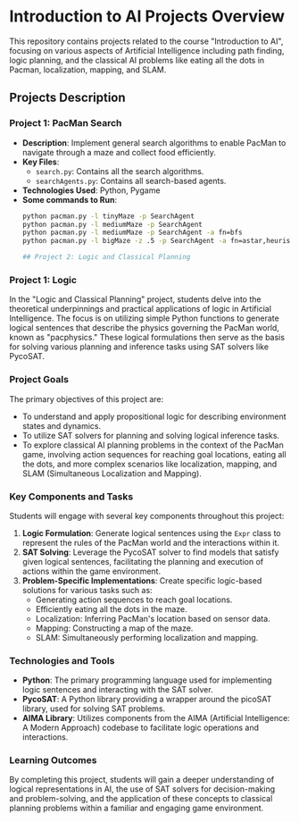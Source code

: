 # Introduction to AI Projects Overview

This repository contains projects related to the course "Introduction to AI", focusing on various aspects of Artificial Intelligence including path finding, logic planning, and the classical AI problems like eating all the dots in Pacman, localization, mapping, and SLAM.

## Projects Description

### Project 1: PacMan Search

- **Description**: Implement general search algorithms to enable PacMan to navigate through a maze and collect food efficiently.
- **Key Files**:
  - `search.py`: Contains all the search algorithms.
  - `searchAgents.py`: Contains all search-based agents.
- **Technologies Used**: Python, Pygame
- **Some commands to Run**:
  ```bash
  python pacman.py -l tinyMaze -p SearchAgent
  python pacman.py -l mediumMaze -p SearchAgent
  python pacman.py -l mediumMaze -p SearchAgent -a fn=bfs
  python pacman.py -l bigMaze -z .5 -p SearchAgent -a fn=astar,heuristic=manhattanHeuristic

  ## Project 2: Logic and Classical Planning

### Project 1: Logic

In the "Logic and Classical Planning" project, students delve into the theoretical underpinnings and practical applications of logic in Artificial Intelligence. The focus is on utilizing simple Python functions to generate logical sentences that describe the physics governing the PacMan world, known as "pacphysics." These logical formulations then serve as the basis for solving various planning and inference tasks using SAT solvers like PycoSAT.

### Project Goals

The primary objectives of this project are:

- To understand and apply propositional logic for describing environment states and dynamics.
- To utilize SAT solvers for planning and solving logical inference tasks.
- To explore classical AI planning problems in the context of the PacMan game, involving action sequences for reaching goal locations, eating all the dots, and more complex scenarios like localization, mapping, and SLAM (Simultaneous Localization and Mapping).

### Key Components and Tasks

Students will engage with several key components throughout this project:

1. **Logic Formulation**: Generate logical sentences using the `Expr` class to represent the rules of the PacMan world and the interactions within it.
2. **SAT Solving**: Leverage the PycoSAT solver to find models that satisfy given logical sentences, facilitating the planning and execution of actions within the game environment.
3. **Problem-Specific Implementations**: Create specific logic-based solutions for various tasks such as:
    - Generating action sequences to reach goal locations.
    - Efficiently eating all the dots in the maze.
    - Localization: Inferring PacMan's location based on sensor data.
    - Mapping: Constructing a map of the maze.
    - SLAM: Simultaneously performing localization and mapping.

### Technologies and Tools

- **Python**: The primary programming language used for implementing logic sentences and interacting with the SAT solver.
- **PycoSAT**: A Python library providing a wrapper around the picoSAT library, used for solving SAT problems.
- **AIMA Library**: Utilizes components from the AIMA (Artificial Intelligence: A Modern Approach) codebase to facilitate logic operations and interactions.

### Learning Outcomes

By completing this project, students will gain a deeper understanding of logical representations in AI, the use of SAT solvers for decision-making and problem-solving, and the application of these concepts to classical planning problems within a familiar and engaging game environment.
